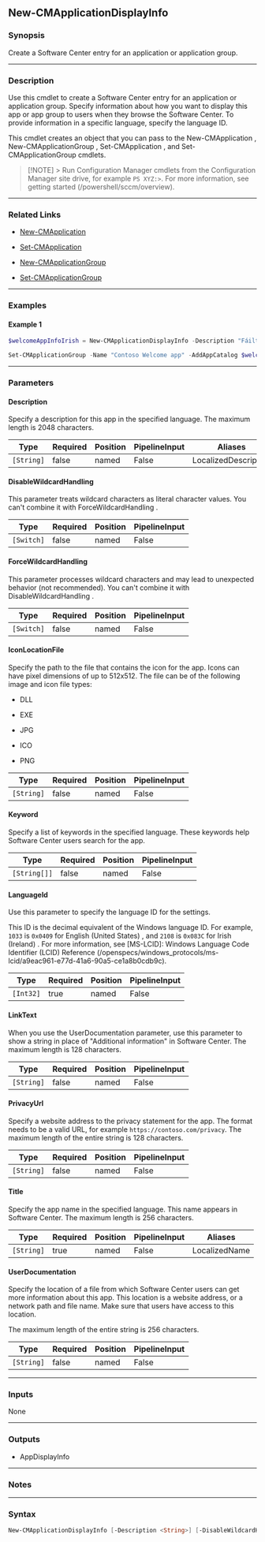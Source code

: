 New-CMApplicationDisplayInfo
----------------------------




### Synopsis
Create a Software Center entry for an application or application group.



---


### Description

Use this cmdlet to create a Software Center entry for an application or application group. Specify information about how you want to display this app or app group to users when they browse the Software Center. To provide information in a specific language, specify the language ID.



This cmdlet creates an object that you can pass to the New-CMApplication , New-CMApplicationGroup , Set-CMApplication , and Set-CMApplicationGroup cmdlets.



> [!NOTE] > Run Configuration Manager cmdlets from the Configuration Manager site drive, for example `PS XYZ:>`. For more information, see getting started (/powershell/sccm/overview).



---


### Related Links
* [New-CMApplication](New-CMApplication)



* [Set-CMApplication](Set-CMApplication)



* [New-CMApplicationGroup](New-CMApplicationGroup)



* [Set-CMApplicationGroup](Set-CMApplicationGroup)





---


### Examples
#### Example 1
```PowerShell
$welcomeAppInfoIrish = New-CMApplicationDisplayInfo -Description "Fáilte a Contoso! Go raibh maith agat faoi theacht chugainn." -IconLocationFile "\\central\icons\welcome.ico" -Keyword "fostaí","nua" -LanguageId 60 -LinkText "Mar eolas duit" -PrivacyUrl "https://contoso.com/privacy" -Title "Fáilte romhat" -UserDocumentation "https://my.contoso.com/welcome"

Set-CMApplicationGroup -Name "Contoso Welcome app" -AddAppCatalog $welcomeAppInfoIrish
```



---


### Parameters
#### **Description**

Specify a description for this app in the specified language. The maximum length is 2048 characters.






|Type      |Required|Position|PipelineInput|Aliases             |
|----------|--------|--------|-------------|--------------------|
|`[String]`|false   |named   |False        |LocalizedDescription|



#### **DisableWildcardHandling**

This parameter treats wildcard characters as literal character values. You can't combine it with ForceWildcardHandling .






|Type      |Required|Position|PipelineInput|
|----------|--------|--------|-------------|
|`[Switch]`|false   |named   |False        |



#### **ForceWildcardHandling**

This parameter processes wildcard characters and may lead to unexpected behavior (not recommended). You can't combine it with DisableWildcardHandling .






|Type      |Required|Position|PipelineInput|
|----------|--------|--------|-------------|
|`[Switch]`|false   |named   |False        |



#### **IconLocationFile**

Specify the path to the file that contains the icon for the app. Icons can have pixel dimensions of up to 512x512. The file can be of the following image and icon file types:


* DLL


* EXE


* JPG


* ICO


* PNG






|Type      |Required|Position|PipelineInput|
|----------|--------|--------|-------------|
|`[String]`|false   |named   |False        |



#### **Keyword**

Specify a list of keywords in the specified language. These keywords help Software Center users search for the app.






|Type        |Required|Position|PipelineInput|
|------------|--------|--------|-------------|
|`[String[]]`|false   |named   |False        |



#### **LanguageId**

Use this parameter to specify the language ID for the settings.


This ID is the decimal equivalent of the Windows language ID. For example, `1033` is `0x0409` for English (United States) , and `2108` is `0x083C` for Irish (Ireland) . For more information, see [MS-LCID]: Windows Language Code Identifier (LCID) Reference (/openspecs/windows_protocols/ms-lcid/a9eac961-e77d-41a6-90a5-ce1a8b0cdb9c).






|Type     |Required|Position|PipelineInput|
|---------|--------|--------|-------------|
|`[Int32]`|true    |named   |False        |



#### **LinkText**

When you use the UserDocumentation parameter, use this parameter to show a string in place of "Additional information" in Software Center. The maximum length is 128 characters.






|Type      |Required|Position|PipelineInput|
|----------|--------|--------|-------------|
|`[String]`|false   |named   |False        |



#### **PrivacyUrl**

Specify a website address to the privacy statement for the app. The format needs to be a valid URL, for example `https://contoso.com/privacy`. The maximum length of the entire string is 128 characters.






|Type      |Required|Position|PipelineInput|
|----------|--------|--------|-------------|
|`[String]`|false   |named   |False        |



#### **Title**

Specify the app name in the specified language. This name appears in Software Center. The maximum length is 256 characters.






|Type      |Required|Position|PipelineInput|Aliases      |
|----------|--------|--------|-------------|-------------|
|`[String]`|true    |named   |False        |LocalizedName|



#### **UserDocumentation**

Specify the location of a file from which Software Center users can get more information about this app. This location is a website address, or a network path and file name. Make sure that users have access to this location.


The maximum length of the entire string is 256 characters.






|Type      |Required|Position|PipelineInput|
|----------|--------|--------|-------------|
|`[String]`|false   |named   |False        |





---


### Inputs
None





---


### Outputs
* AppDisplayInfo






---


### Notes




---


### Syntax
```PowerShell
New-CMApplicationDisplayInfo [-Description <String>] [-DisableWildcardHandling] [-ForceWildcardHandling] [-IconLocationFile <String>] [-Keyword <String[]>] -LanguageId <Int32> [-LinkText <String>] [-PrivacyUrl <String>] -Title <String> [-UserDocumentation <String>] [<CommonParameters>]
```
